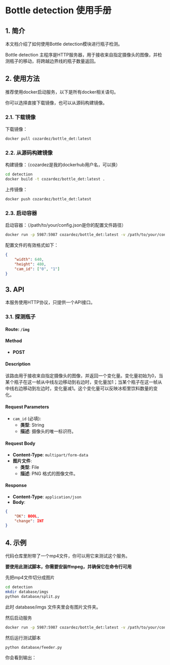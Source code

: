 # Bottle detection 使用手册

## 1. 简介

本文档介绍了如何使用Bottle detection模块进行瓶子检测。

Bottle detection 主程序是HTTP服务器，用于接收来自指定摄像头的图像，并检测瓶子的移动，将跨越边界线的瓶子数量返回。

## 2. 使用方法

推荐使用docker启动服务，以下是所有docker相关语句。

你可以选择直接下载镜像，也可以从源码构建镜像。

### 2.1. 下载镜像

下载镜像：
```bash
docker pull cozardez/bottle_det:latest
```

### 2.2. 从源码构建镜像

构建镜像：（cozardez是我的dockerhub用户名，可以换）
```bash
cd detection
docker build -t cozardez/bottle_det:latest .
```

上传镜像：
```bash
docker push cozardez/bottle_det:latest
```

### 2.3. 启动容器

启动容器：（/path/to/your/config.json是你的配置文件路径）
```bash
docker run -p 5987:5987 cozardez/bottle_det:latest -v /path/to/your/config.json:/app/src/config.json -v /path/to/your/detection.log:/app/src/detection.log
```

配置文件的有效格式如下：
```json
{
    "width": 640,
    "height": 480,
    "cam_id": ["0", "1"]
}
```

## 3. API

本服务使用HTTP协议，只提供一个API接口。

### 3.1. 探测瓶子

#### Route: `/img`

#### Method
- **POST**

#### Description
该路由用于接收来自指定摄像头的图像，并返回一个变化量。变化量初始为0，当某个瓶子在这一帧从中线左边移动到右边时，变化量加1；当某个瓶子在这一帧从中线右边移动到左边时，变化量减1。这个变化量可以反映冰柜里饮料数量的变化。

#### Request Parameters
- `cam_id` (必填): 
  - **类型**: String
  - **描述**: 摄像头的唯一标识符。

#### Request Body
- **Content-Type**: `multipart/form-data`
- **图片文件**: 
  - **类型**: File
  - **描述**: PNG 格式的图像文件。

#### Response
- **Content-Type**: `application/json`
- **Body**: 
```json
{
    "OK": BOOL,
    "change": INT
}
```

## 4. 示例

代码仓库里附带了一个mp4文件，你可以用它来测试这个服务。

**要使用此测试脚本，你需要安装ffmpeg，并确保它在命令行可用**

先把mp4文件切分成图片
```bash
cd detection
mkdir database/imgs
python database/split.py
```

此时 database/imgs 文件夹里会有图片文件夹。

然后启动服务
```bash
docker run -p 5987:5987 cozardez/bottle_det:latest -v /path/to/your/config.json:/app/src/config.json -v /path/to/your/detection.log:/app/src/detection.log
```

然后运行测试脚本
```bash
python database/feeder.py
```

你会看到输出：
```
